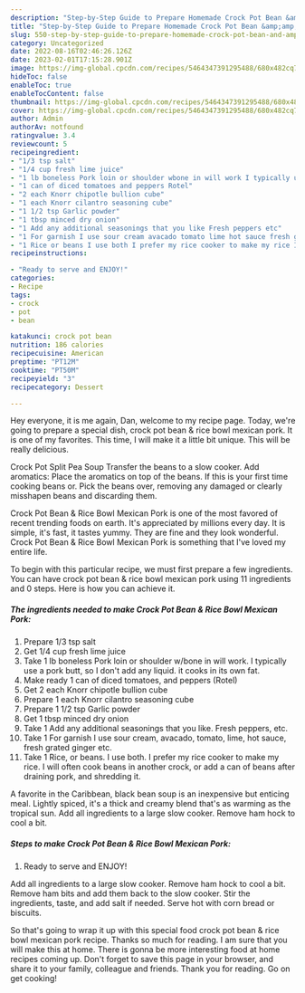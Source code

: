 ```yaml
---
description: "Step-by-Step Guide to Prepare Homemade Crock Pot Bean &amp;amp; Rice Bowl Mexican Pork"
title: "Step-by-Step Guide to Prepare Homemade Crock Pot Bean &amp;amp; Rice Bowl Mexican Pork"
slug: 550-step-by-step-guide-to-prepare-homemade-crock-pot-bean-and-amp-rice-bowl-mexican-pork
category: Uncategorized
date: 2022-08-16T02:46:26.126Z
date: 2023-02-01T17:15:28.901Z
image: https://img-global.cpcdn.com/recipes/5464347391295488/680x482cq70/crock-pot-bean-rice-bowl-mexican-pork-recipe-main-photo.jpg
hideToc: false
enableToc: true
enableTocContent: false
thumbnail: https://img-global.cpcdn.com/recipes/5464347391295488/680x482cq70/crock-pot-bean-rice-bowl-mexican-pork-recipe-main-photo.jpg
cover: https://img-global.cpcdn.com/recipes/5464347391295488/680x482cq70/crock-pot-bean-rice-bowl-mexican-pork-recipe-main-photo.jpg
author: Admin
authorAv: notfound
ratingvalue: 3.4
reviewcount: 5
recipeingredient:
- "1/3 tsp salt"
- "1/4 cup fresh lime juice"
- "1 lb boneless Pork loin or shoulder wbone in will work I typically use a pork butt so I dont add any liquid it cooks in its own fat"
- "1 can of diced tomatoes and peppers Rotel"
- "2 each Knorr chipotle bullion cube"
- "1 each Knorr cilantro seasoning cube"
- "1 1/2 tsp Garlic powder"
- "1 tbsp minced dry onion"
- "1 Add any additional seasonings that you like Fresh peppers etc"
- "1 For garnish I use sour cream avacado tomato lime hot sauce fresh grated ginger etc"
- "1 Rice or beans I use both I prefer my rice cooker to make my rice I will often cook beans in another crock or add a can of beans after draining pork and shredding it"
recipeinstructions:

- "Ready to serve and ENJOY!"
categories:
- Recipe
tags:
- crock
- pot
- bean

katakunci: crock pot bean 
nutrition: 186 calories
recipecuisine: American
preptime: "PT12M"
cooktime: "PT50M"
recipeyield: "3"
recipecategory: Dessert

---
```



Hey everyone, it is me again, Dan, welcome to my recipe page. Today, we're going to prepare a special dish, crock pot bean &amp; rice bowl mexican pork. It is one of my favorites. This time, I will make it a little bit unique. This will be really delicious.

Crock Pot Split Pea Soup Transfer the beans to a slow cooker. Add aromatics: Place the aromatics on top of the beans. If this is your first time cooking beans or. Pick the beans over, removing any damaged or clearly misshapen beans and discarding them.

Crock Pot Bean &amp; Rice Bowl Mexican Pork is one of the most favored of recent trending foods on earth. It's appreciated by millions every day. It is simple, it's fast, it tastes yummy. They are fine and they look wonderful. Crock Pot Bean &amp; Rice Bowl Mexican Pork is something that I've loved my entire life.


To begin with this particular recipe, we must first prepare a few ingredients. You can have crock pot bean &amp; rice bowl mexican pork using 11 ingredients and 0 steps. Here is how you can achieve it.

<!--inarticleads1-->

##### The ingredients needed to make Crock Pot Bean &amp; Rice Bowl Mexican Pork:

1. Prepare 1/3 tsp salt
1. Get 1/4 cup fresh lime juice
1. Take 1 lb boneless Pork loin or shoulder w/bone in will work. I typically use a pork butt, so I don&#39;t add any liquid. it cooks in its own fat.
1. Make ready 1 can of diced tomatoes, and peppers (Rotel)
1. Get 2 each Knorr chipotle bullion cube
1. Prepare 1 each Knorr cilantro seasoning cube
1. Prepare 1 1/2 tsp Garlic powder
1. Get 1 tbsp minced dry onion
1. Take 1 Add any additional seasonings that you like. Fresh peppers, etc.
1. Take 1 For garnish I use sour cream, avacado, tomato, lime, hot sauce, fresh grated ginger etc.
1. Take 1 Rice, or beans. I use both. I prefer my rice cooker to make my rice. I will often cook beans in another crock, or add a can of beans after draining pork, and shredding it.


A favorite in the Caribbean, black bean soup is an inexpensive but enticing meal. Lightly spiced, it&#39;s a thick and creamy blend that&#39;s as warming as the tropical sun. Add all ingredients to a large slow cooker. Remove ham hock to cool a bit. 

<!--inarticleads2-->

##### Steps to make Crock Pot Bean &amp; Rice Bowl Mexican Pork:


1. Ready to serve and ENJOY!

Add all ingredients to a large slow cooker. Remove ham hock to cool a bit. Remove ham bits and add them back to the slow cooker. Stir the ingredients, taste, and add salt if needed. Serve hot with corn bread or biscuits. 

So that's going to wrap it up with this special food crock pot bean &amp; rice bowl mexican pork recipe. Thanks so much for reading. I am sure that you will make this at home. There is gonna be more interesting food at home recipes coming up. Don't forget to save this page in your browser, and share it to your family, colleague and friends. Thank you for reading. Go on get cooking!
